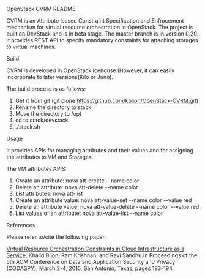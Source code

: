 OpenStack CVRM README

CVRM is an Attribute-based Constraint Specification and Enfrocement mechanism for virtual resource orchestration in OpenStack. 
The project is built on DevStack and is in beta stage. The master branch is in version 0.20. It provides  REST API  to specify mandatory constaints for attaching storages to virtual machines. 

Build

CVRM is developed in OpenStack Icehouse (However, it can easily incorporate to later versions(Kilo or Juno).

The build process is as follows:

1. Get it from git (git clone https://github.com/kbijon/OpenStack-CVRM.git)
2. Rename the directory to stack 
3. Move the directory to /opt
4. cd to stack/devstack
5. ./stack.sh


Usage

It provides APIs for managing  attributes and  their values and for assigning the attributes to VM and Storages.

The VM attributes APIS:

1. Create an attribute: nova att-create --name color
2. Delete an attribute: nova att-delete --name color
3. List attributes: nova att-list 
4. Create an attribute value: nova att-value-set --name color --value red
5. Delete an attribute value: nova att-value-delete --name color --value red
6. List values of an attribute: nova att-value-list --name color


References

Please refer to/cite the following paper.

[Virtual Resource Orchestration Constraints in Cloud Infrastructure as a Service](http://profsandhu.com/confrnc/misconf/p183-bijon.pdf), Khalid Bijon, Ram Krishnan, and Ravi Sandhu.In Proceedings of the 5th ACM Conference on Data and Application Security and Privacy (CODASPY), March 2-4, 2015, San Antonio, Texas, pages 183-194.
